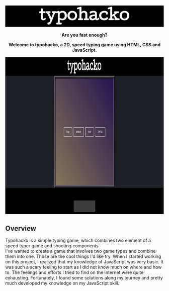 <p align="center">
  <img src="https://github.com/hfzgfr/typohacko/blob/master/img/title.png">
</p>

<p align="center">
  <strong>Are you fast enough?</strong>
</p>
  <p align="center">
    <strong>Welcome to typohacko, a 2D, speed typing game using HTML, CSS and JavaScript.</strong>
  </p>

<p align="center">
  <img width="1000" height="500" src="https://github.com/hfzgfr/typohacko/blob/master/img/README_start.png">
</p>


<h2>
  Overview
</h2>

<p class="lh-default">Typohacko is a simple typing game, which combines two element of a speed typer game and shooting components. <br>
I've wanted to create a game that involves two game types and combine them into one. Those are the cool things I'd like try. When I started working on this project, I realized that my knowledge of JavaScript was very basic. It was such a scary feeling to start as I did not know much on where and how to. The feelings and efforts I tried to find on the internet were quite exhausting. Fortunately, I found some solutions along my journey and pretty much developed my knowledge on my JavaScript skill.</p>
  
  
  
  
